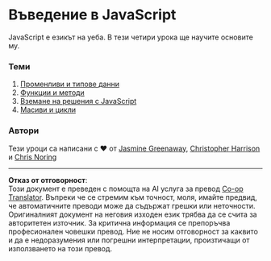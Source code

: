 <!--
CO_OP_TRANSLATOR_METADATA:
{
  "original_hash": "cc9e70a2f096c67389c8acff1521fc27",
  "translation_date": "2025-08-28T08:02:52+00:00",
  "source_file": "2-js-basics/README.md",
  "language_code": "bg"
}
-->
# Въведение в JavaScript

JavaScript е езикът на уеба. В тези четири урока ще научите основите му.

### Теми

1. [Променливи и типове данни](1-data-types/README.md)
2. [Функции и методи](2-functions-methods/README.md)
3. [Вземане на решения с JavaScript](3-making-decisions/README.md)
4. [Масиви и цикли](4-arrays-loops/README.md)

### Автори

Тези уроци са написани с ♥️ от [Jasmine Greenaway](https://twitter.com/paladique), [Christopher Harrison](https://twitter.com/geektrainer) и [Chris Noring](https://twitter.com/chris_noring)

---

**Отказ от отговорност**:  
Този документ е преведен с помощта на AI услуга за превод [Co-op Translator](https://github.com/Azure/co-op-translator). Въпреки че се стремим към точност, моля, имайте предвид, че автоматичните преводи може да съдържат грешки или неточности. Оригиналният документ на неговия изходен език трябва да се счита за авторитетен източник. За критична информация се препоръчва професионален човешки превод. Ние не носим отговорност за каквито и да е недоразумения или погрешни интерпретации, произтичащи от използването на този превод.